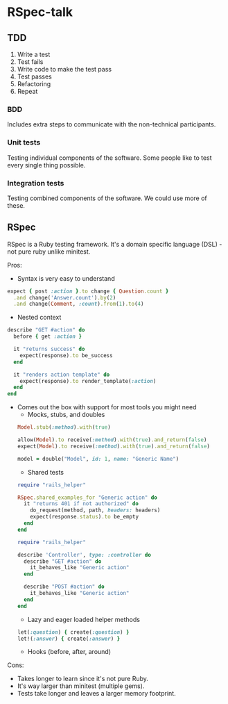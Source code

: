 # RSpec-talk

## TDD

1. Write a test
2. Test fails
3. Write code to make the test pass
4. Test passes
5. Refactoring
6. Repeat

### BDD

Includes extra steps to communicate with the non-technical participants.

### Unit tests

Testing individual components of the software. Some people like to test every single thing possible.

### Integration tests

Testing combined components of the software. We could use more of these.

## RSpec

RSpec is a Ruby testing framework. It's a domain specific language (DSL) - not pure ruby unlike minitest.

Pros:

* Syntax is very easy to understand
```ruby
expect { post :action }.to change { Question.count }
  .and change('Answer.count').by(2)
  .and change(Comment, :count).from(1).to(4)
```
* Nested context
```ruby
describe "GET #action" do
  before { get :action }

  it "returns success" do
    expect(response).to be_success
  end

  it "renders action template" do
    expect(response).to render_template(:action)
  end
end
```
* Comes out the box with support for most tools you might need
  * Mocks, stubs, and doubles
  ```ruby
  Model.stub(:method).with(true)
  
  allow(Model).to receive(:method).with(true).and_return(false)
  expect(Model).to receive(:method).with(true).and_return(false)
  
  model = double("Model", id: 1, name: "Generic Name")
  ```
  * Shared tests
  ```ruby
  require "rails_helper"
  
  RSpec.shared_examples_for "Generic action" do
    it "returns 401 if not authorized" do
      do_request(method, path, headers: headers)
      expect(response.status).to be_empty
    end
  end
  ```
  ```ruby
  require "rails_helper"

  describe 'Controller', type: :controller do
    describe "GET #action" do
      it_behaves_like "Generic action"
    end

    describe "POST #action" do
      it_behaves_like "Generic action"
    end
  end
  ```
  * Lazy and eager loaded helper methods
  ```ruby
  let(:question) { create(:question) }
  let!(:answer) { create(:answer) }
  ```
  * Hooks (before, after, around)

Cons:

* Takes longer to learn since it's not pure Ruby.
* It's way larger than minitest (multiple gems).
* Tests take longer and leaves a larger memory footprint.
